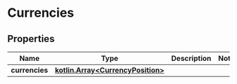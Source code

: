 
# Currencies

## Properties
Name | Type | Description | Notes
------------ | ------------- | ------------- | -------------
**currencies** | [**kotlin.Array&lt;CurrencyPosition&gt;**](CurrencyPosition.md) |  | 



